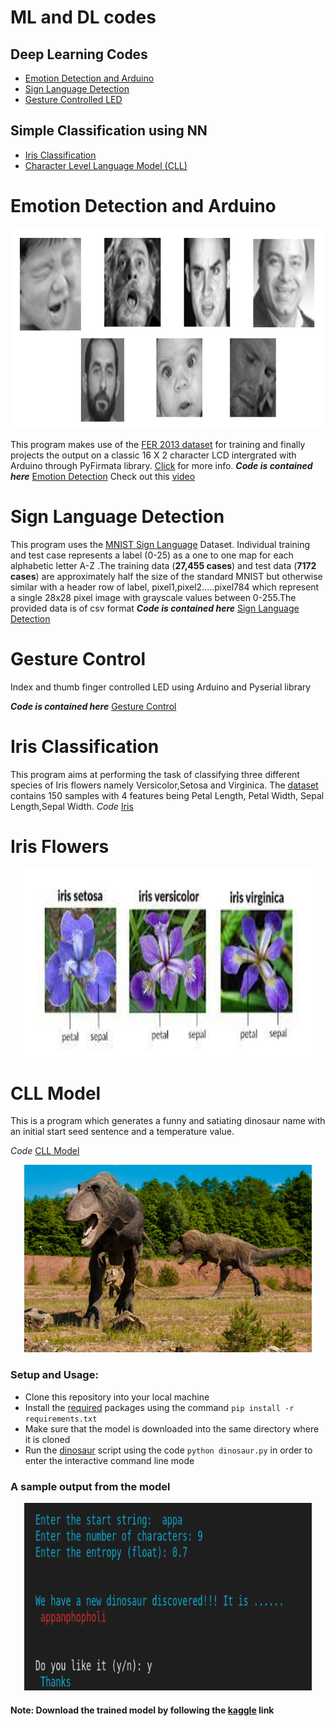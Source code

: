 # ML and DL codes

## Deep Learning Codes
* [Emotion Detection and Arduino](#emotion-detection-and-arduino)
* [Sign Language Detection](#sign-language-detection)
* [Gesture Controlled LED](#gesture-control)

## Simple Classification using NN
* [Iris Classification](#iris-classification)
* [Character Level Language Model (CLL)](#cll-model)


# Emotion Detection and Arduino
<p align = "center">
 <img width="500" height="320" src= "./Emotion_detection_arduino/Emotion.PNG">
 </p>
 
This program makes use of the [FER 2013 dataset](https://www.kaggle.com/msambare/fer2013) for training and finally projects the output on a classic 16 X 2 character LCD intergrated with Arduino through PyFirmata library. [Click](https://pypi.org/project/pyFirmata/) for more info.
__*Code is contained here*__ [Emotion Detection](./Emotion_detection_arduino)
Check out this [video](https://youtu.be/5jIc0SWo5Kg)

# Sign Language Detection
This program uses the  [MNIST Sign Language](https://www.kaggle.com/datamunge/sign-language-mnist) Dataset. Individual training and test case represents a label (0-25) as a one to one map for each alphabetic letter A-Z .The training data (__27,455 cases__) and test data (__7172 cases__) are approximately half the size of the standard MNIST but otherwise similar with a header row of label, pixel1,pixel2.....pixel784 which represent a single 28x28 pixel image with grayscale values between 0-255.The provided data is of csv format
__*Code is contained here*__ [Sign Language Detection](./Sign_language_detection)

# Gesture Control

Index and thumb finger controlled LED using Arduino and Pyserial library

_**Code is contained here**_  [Gesture Control](./GestureControl)




# Iris Classification
This program aims at performing the task of classifying three different species of Iris flowers namely Versicolor,Setosa and Virginica. The [dataset](./Iris_Classification/iris.csv) contains 150 samples with 4 features being Petal Length, Petal Width, Sepal Length,Sepal Width.
 _Code_ [Iris](./Iris_Classification/Iris.py)
 
 # Iris Flowers
 <p align = "center">
  <img width="460" height="300" src= "./Iris_Classification/Iris.jpg">
 </p>
 

# CLL Model
This is a program which generates a funny and satiating dinosaur name with an initial start seed sentence and a temperature value.

_Code_ [CLL Model](./Character_Level_Language_Model)

<p align = "center">
  <img width="460" height="300" src= "./Character_Level_Language_Model/dino.jpg">
 </p>
 
### Setup and Usage:
* Clone this repository into your local machine
* Install the [required](./Character_Level_Language_Model/requirements.txt) packages using the command `pip install -r requirements.txt`
* Make sure that the model is downloaded into the same directory where it is cloned
* Run the [dinosaur](./Character_Level_Language_Model/dinosaur.py) script using the code `python dinosaur.py` in order to enter the interactive command line mode

 ### A sample output from the model 

 <p align = "center">
  <img width="460" height="300" src= "./Character_Level_Language_Model/Dinosaur_model.png">
 </p>
 
 #### Note: Download the trained model by following the [kaggle](https://www.kaggle.com/suryaprakash0112358/dinosaur-model) link
